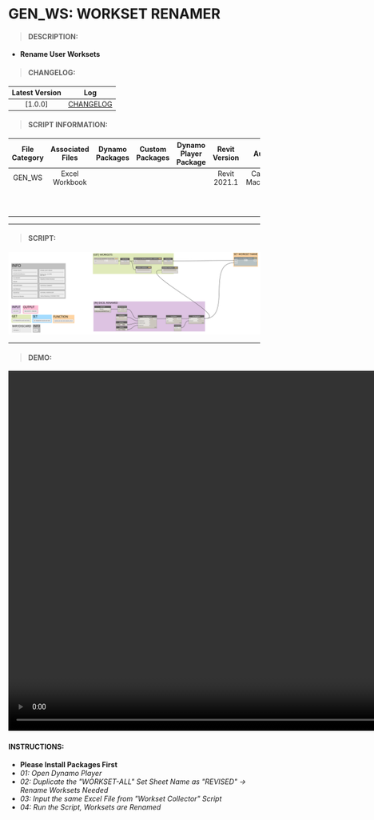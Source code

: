 # GEN_WS: WORKSET RENAMER

> #### DESCRIPTION: 
- **Rename User Worksets**

> #### CHANGELOG:

| Latest Version | Log |
| :-------: | :----: | 
|[1.0.0] | [CHANGELOG](/_scripts/_general/WORKSETS/changelog/GEN_WS_WorksetRenamer.md) |

> #### SCRIPT INFORMATION: 

| File Category| Associated Files | Dynamo Packages | Custom Packages | Dynamo Player Package | Revit Version | Author | Reviewed By | File Name & Location |
| :-------: | :----: | :---: | :---: | :---: | :---: | :---: | :--: | :--:
| GEN_WS | Excel Workbook | | | | Revit 2021.1 | Cathrine Macabuhay|  | GEN_WS_WorksetRenamer |
| | | | | | | | | (https://bimcapcom.sharepoint.com/:u:/s/BCP-Main/EYZjRwtrUe1HgXwnidjtbg8Bz2_jiFfmGS55nc9e7pRnYQ?e=QQsjkm)

----------------------------------------------------------------
> #### SCRIPT: 
<img src="./_scripts/_general/WORKSETS/images/GEN_WS_WorksetRenamer.png">


------------------------------------------------------------------------------

> #### **DEMO**: 

<video width="1280" height="720" controls>
 <source src="./_scripts/_general/WORKSETS/demo/GEN_WS_WorksetRenamer.mp4" type="video/mp4">
</video>

#### INSTRUCTIONS: 
- **Please Install Packages First**
- *01: Open Dynamo Player*
- *02: Duplicate the "WORKSET-ALL" Set Sheet Name as "REVISED" -> Rename Worksets Needed*
- *03: Input the same Excel File from "Workset Collector" Script*
- *04: Run the Script, Worksets are Renamed*
